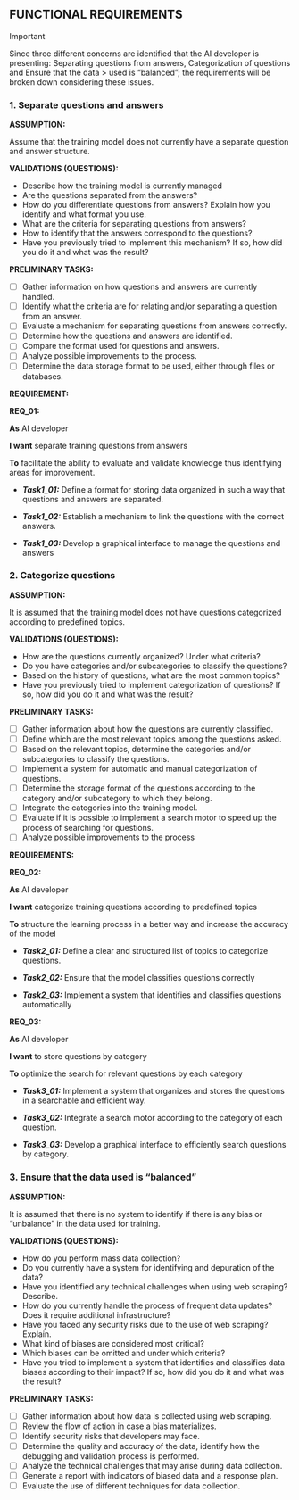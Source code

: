 ## FUNCTIONAL REQUIREMENTS

> [!IMPORTANT]
> Since three different concerns are identified that the AI developer is presenting: Separating questions from answers, Categorization of questions and Ensure that the data > used is “balanced”; the requirements will be broken down considering these issues.

### 1. Separate questions and answers

**ASSUMPTION:**

Assume that the training model does not currently have a separate question and answer structure.

**VALIDATIONS (QUESTIONS):**
-	Describe how the training model is currently managed
-	Are the questions separated from the answers?
-	How do you differentiate questions from answers? Explain how you identify and what format you use.
-	What are the criteria for separating questions from answers?
-	How to identify that the answers correspond to the questions?
-	Have you previously tried to implement this mechanism? If so, how did you do it and what was the result?

**PRELIMINARY TASKS:**
- [ ] Gather information on how questions and answers are currently handled.
- [ ] Identify what the criteria are for relating and/or separating a question from an answer.
- [ ] Evaluate a mechanism for separating questions from answers correctly.
- [ ] Determine how the questions and answers are identified.
- [ ] Compare the format used for questions and answers.
- [ ] Analyze possible improvements to the process.
- [ ] Determine the data storage format to be used, either through files or databases.

**REQUIREMENT:**

**REQ_01:** 

**As** AI developer

**I want** separate training questions from answers

**To** facilitate the ability to evaluate and validate knowledge thus identifying areas for improvement.


- **_Task1_01:_** Define a format for storing data organized in such a way that questions and answers are separated.

- **_Task1_02:_** Establish a mechanism to link the questions with the correct answers.

- **_Task1_03:_** Develop a graphical interface to manage the questions and answers


### 2. Categorize questions

**ASSUMPTION:**

It is assumed that the training model does not have questions categorized according to predefined topics. 

**VALIDATIONS (QUESTIONS):**

- How are the questions currently organized? Under what criteria?
-	Do you have categories and/or subcategories to classify the questions?
-	Based on the history of questions, what are the most common topics?
-	Have you previously tried to implement categorization of questions? If so, how did you do it and what was the result?

**PRELIMINARY TASKS:**
- [ ] Gather information about how the questions are currently classified.
- [ ] Define which are the most relevant topics among the questions asked.
- [ ] Based on the relevant topics, determine the categories and/or subcategories to classify the questions.
- [ ] Implement a system for automatic and manual categorization of questions.
- [ ] Determine the storage format of the questions according to the category and/or subcategory to which they belong.
- [ ] Integrate the categories into the training model.
- [ ] Evaluate if it is possible to implement a search motor to speed up the process of searching for questions.
- [ ] Analyze possible improvements to the process

**REQUIREMENTS:**

**REQ_02:**

**As** AI developer

**I want** categorize training questions according to predefined topics

**To** structure the learning process in a better way and increase the accuracy of the model

- **_Task2_01:_** Define a clear and structured list of topics to categorize questions.

- **_Task2_02:_** Ensure that the model classifies questions correctly

- **_Task2_03:_** Implement a system that identifies and classifies questions automatically

**REQ_03:**

**As** AI developer

**I want** to store questions by category

**To** optimize the search for relevant questions by each category

- **_Task3_01:_** Implement a system that organizes and stores the questions in a searchable and efficient way.

- **_Task3_02:_** Integrate a search motor according to the category of each question.

- **_Task3_03:_** Develop a graphical interface to efficiently search questions by category.


### 3. Ensure that the data used is “balanced”

**ASSUMPTION:**

It is assumed that there is no system to identify if there is any bias or “unbalance” in the data used for training.

**VALIDATIONS (QUESTIONS):**

-	How do you perform mass data collection?
-	Do you currently have a system for identifying and depuration of the data?
-	Have you identified any technical challenges when using web scraping? Describe.
-	How do you currently handle the process of frequent data updates? Does it require additional infrastructure?
-	Have you faced any security risks due to the use of web scraping? Explain.
-	What kind of biases are considered most critical?
-	Which biases can be omitted and under which criteria?
-	Have you tried to implement a system that identifies and classifies data biases according to their impact? If so, how did you do it and what was the result?

**PRELIMINARY TASKS:**
- [ ] Gather information about how data is collected using web scraping.
- [ ] Review the flow of action in case a bias materializes.
- [ ] Identify security risks that developers may face.
- [ ] Determine the quality and accuracy of the data, identify how the debugging and validation process is performed.
- [ ] Analyze the technical challenges that may arise during data collection.
- [ ] Generate a report with indicators of biased data and a response plan.
- [ ] Evaluate the use of different techniques for data collection.